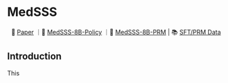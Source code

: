 # MedSSS

<p align="center">
📃 <a href="" target="_blank">Paper</a> ｜🤗 <a href="https://huggingface.co/pixas/MedSSS_Policy" target="_blank">MedSSS-8B-Policy</a> ｜🤗 <a href="https://huggingface.co/pixas/MedSSS_PRM" target="_blank">MedSSS-8B-PRM</a> | 📚 <a href="https://huggingface.co/datasets/pixas/MedSSS-data" target="_blank">SFT/PRM Data</a>
</p>


## Introduction
This 
